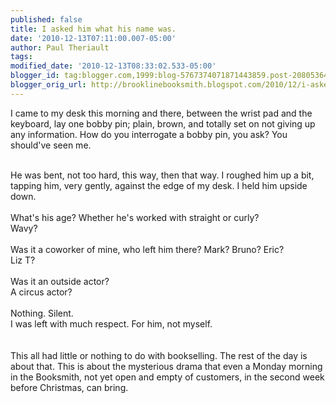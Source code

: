 ```yaml
---
published: false
title: I asked him what his name was.
date: '2010-12-13T07:11:00.007-05:00'
author: Paul Theriault
tags: 
modified_date: '2010-12-13T08:33:02.533-05:00'
blogger_id: tag:blogger.com,1999:blog-5767374071871443859.post-2080536459002472608
blogger_orig_url: http://brooklinebooksmith.blogspot.com/2010/12/i-asked-him-what-his-name-was.html
---
```


I came to my desk this morning and there, between the wrist pad and the keyboard, lay one bobby pin; plain, brown, and totally set on not giving up any information.  How do you interrogate a bobby pin, you ask?  You should've seen me.<br /><br /><div><div>He was bent, not too hard, this way, then that way.  I roughed him up a bit, tapping him, very gently, against the edge of my desk.  I held him upside down.<br /><br />What's his age? Whether he's worked with straight or curly?<br />Wavy?<br /><br /></div><div>Was it a coworker of mine, who left him there?  Mark?  Bruno?  Eric?<br />Liz T?<br /><br />Was it an outside actor?<br />A circus actor?<br /><br />Nothing.  Silent.<br />I was left with much respect.  For him, not myself.<br /><br /><br />This all had little or nothing to do with bookselling.  The rest of the day is about that.  This is about the mysterious drama that even a Monday morning in the Booksmith, not yet open and empty of customers, in the second week before Christmas, can bring.</div></div>
